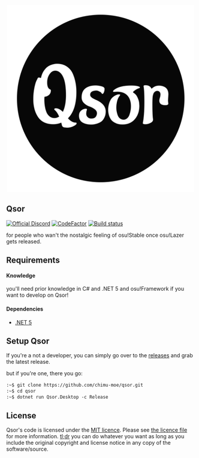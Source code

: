 <p align="center">
  <img width="500px" src=".assets/logo.svg">
</p>

## Qsor

[![Official Discord](https://discordapp.com/api/guilds/795260754759778344/widget.png?style=shield)](https://discord.gg/9JnqPSrPpz) [![CodeFactor](https://www.codefactor.io/repository/github/mempler/qsor/badge)](https://www.codefactor.io/repository/github/mempler/qsor) [![Build status](https://ci.appveyor.com/api/projects/status/0jec4r3nxqa6nq8g?svg=true)](https://ci.appveyor.com/project/chimu-moe/qsor)

for people who wan't the nostalgic feeling of osu!Stable once osu!Lazer gets released.

## Requirements

#### Knowledge

you'll need prior knowledge in C\# and .NET 5 and osu!Framework if you want to develop on Qsor!

#### Dependencies

* [.NET 5](https://dotnet.microsoft.com)

## Setup Qsor
If you're a not a developer, you can simply go over to the [releases](https://github.com/osuAkatsuki/Qsor/releases) and grab the latest release.

but if you're one, there you go: 
```text
:~$ git clone https://github.com/chimu-moe/qsor.git
:~$ cd qsor
:~$ dotnet run Qsor.Desktop -c Release
```

## License

Qsor's code is licensed under the [MIT licence](https://opensource.org/licenses/MIT). Please see [the licence file](./LICENSE) for more information. [tl;dr](https://tldrlegal.com/license/mit-license) you can do whatever you want as long as you include the original copyright and license notice in any copy of the software/source.
